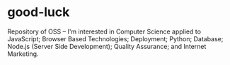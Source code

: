 # good-luck
Repository of OSS
– I'm interested in Computer Science applied to JavaScript; Browser Based Technologies; Deployment; Python; Database; Node.js (Server Side Development); Quality Assurance; and Internet Marketing.
